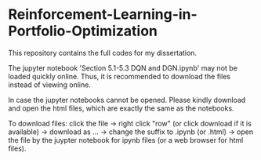 # Reinforcement-Learning-in-Portfolio-Optimization

This repository contains the full codes for my dissertation.

The jupyter notebook 'Section 5.1-5.3 DQN and DGN.ipynb' may not be loaded quickly online. Thus, it is recommended to download the files instead of viewing online. 

In case the jupyter notebooks cannot be opened. Please kindly download and open the html files, which are exactly the same as the notebooks. 

To download files: click the file -> right click "row" (or click download if it is available) -> download as ... -> change the suffix to .ipynb (or .html) -> open the file by the juypter notebook for ipynb files (or a web browser for html files).
